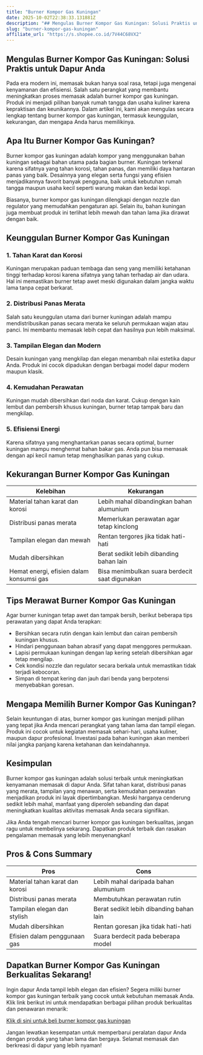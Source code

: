 ```yaml
---
title: "Burner Kompor Gas Kuningan"
date: 2025-10-02T22:38:33.131881Z
description: "## Mengulas Burner Kompor Gas Kuningan: Solusi Praktis untuk Dapur Anda..."
slug: "burner-kompor-gas-kuningan"
affiliate_url: "https://s.shopee.co.id/7V44C68VX2"
---
```

## Mengulas Burner Kompor Gas Kuningan: Solusi Praktis untuk Dapur Anda

Pada era modern ini, memasak bukan hanya soal rasa, tetapi juga mengenai kenyamanan dan efisiensi. Salah satu perangkat yang membantu meningkatkan proses memasak adalah burner kompor gas kuningan. Produk ini menjadi pilihan banyak rumah tangga dan usaha kuliner karena kepraktisan dan keunikannya. Dalam artikel ini, kami akan mengulas secara lengkap tentang burner kompor gas kuningan, termasuk keunggulan, kekurangan, dan mengapa Anda harus memilikinya.

## Apa Itu Burner Kompor Gas Kuningan?

Burner kompor gas kuningan adalah kompor yang menggunakan bahan kuningan sebagai bahan utama pada bagian burner. Kuningan terkenal karena sifatnya yang tahan korosi, tahan panas, dan memiliki daya hantaran panas yang baik. Desainnya yang elegan serta fungsi yang efisien menjadikannya favorit banyak pengguna, baik untuk kebutuhan rumah tangga maupun usaha kecil seperti warung makan dan kedai kopi.

Biasanya, burner kompor gas kuningan dilengkapi dengan nozzle dan regulator yang memudahkan pengaturan api. Selain itu, bahan kuningan juga membuat produk ini terlihat lebih mewah dan tahan lama jika dirawat dengan baik.

## Keunggulan Burner Kompor Gas Kuningan

### 1. Tahan Karat dan Korosi

Kuningan merupakan paduan tembaga dan seng yang memiliki ketahanan tinggi terhadap korosi karena sifatnya yang tahan terhadap air dan udara. Hal ini memastikan burner tetap awet meski digunakan dalam jangka waktu lama tanpa cepat berkarat.

### 2. Distribusi Panas Merata

Salah satu keunggulan utama dari burner kuningan adalah mampu mendistribusikan panas secara merata ke seluruh permukaan wajan atau panci. Ini membantu memasak lebih cepat dan hasilnya pun lebih maksimal.

### 3. Tampilan Elegan dan Modern

Desain kuningan yang mengkilap dan elegan menambah nilai estetika dapur Anda. Produk ini cocok dipadukan dengan berbagai model dapur modern maupun klasik.

### 4. Kemudahan Perawatan

Kuningan mudah dibersihkan dari noda dan karat. Cukup dengan kain lembut dan pembersih khusus kuningan, burner tetap tampak baru dan mengkilap.

### 5. Efisiensi Energi

Karena sifatnya yang menghantarkan panas secara optimal, burner kuningan mampu menghemat bahan bakar gas. Anda pun bisa memasak dengan api kecil namun tetap menghasilkan panas yang cukup.

## Kekurangan Burner Kompor Gas Kuningan

| Kelebihan                                | Kekurangan                                     |
|-------------------------------------------|------------------------------------------------|
| Material tahan karat dan korosi          | Lebih mahal dibandingkan bahan alumunium    |
| Distribusi panas merata                   | Memerlukan perawatan agar tetap kinclong    |
| Tampilan elegan dan mewah                | Rentan tergores jika tidak hati-hati        |
| Mudah dibersihkan                        | Berat sedikit lebih dibanding bahan lain   |
| Hemat energi, efisien dalam konsumsi gas | Bisa menimbulkan suara berdecit saat digunakan |

## Tips Merawat Burner Kompor Gas Kuningan

Agar burner kuningan tetap awet dan tampak bersih, berikut beberapa tips perawatan yang dapat Anda terapkan:

- Bersihkan secara rutin dengan kain lembut dan cairan pembersih kuningan khusus.
- Hindari penggunaan bahan abrasif yang dapat menggores permukaan.
- Lapisi permukaan kuningan dengan lap kering setelah dibersihkan agar tetap mengilap.
- Cek kondisi nozzle dan regulator secara berkala untuk memastikan tidak terjadi kebocoran.
- Simpan di tempat kering dan jauh dari benda yang berpotensi menyebabkan goresan.

## Mengapa Memilih Burner Kompor Gas Kuningan?

Selain keuntungan di atas, burner kompor gas kuningan menjadi pilihan yang tepat jika Anda mencari perangkat yang tahan lama dan tampil elegan. Produk ini cocok untuk kegiatan memasak sehari-hari, usaha kuliner, maupun dapur profesional. Investasi pada bahan kuningan akan memberi nilai jangka panjang karena ketahanan dan keindahannya.

## Kesimpulan

Burner kompor gas kuningan adalah solusi terbaik untuk meningkatkan kenyamanan memasak di dapur Anda. Sifat tahan karat, distribusi panas yang merata, tampilan yang menawan, serta kemudahan perawatan menjadikan produk ini layak dipertimbangkan. Meski harganya cenderung sedikit lebih mahal, manfaat yang diperoleh sebanding dan dapat meningkatkan kualitas aktivitas memasak Anda secara signifikan.

Jika Anda tengah mencari burner kompor gas kuningan berkualitas, jangan ragu untuk membelinya sekarang. Dapatkan produk terbaik dan rasakan pengalaman memasak yang lebih menyenangkan!

## Pros & Cons Summary

| **Pros**                                       | **Cons**                                    |
|------------------------------------------------|----------------------------------------------|
| Material tahan karat dan korosi               | Lebih mahal daripada bahan alumunium     |
| Distribusi panas merata                        | Membutuhkan perawatan rutin               |
| Tampilan elegan dan stylish                   | Berat sedikit lebih dibanding bahan lain |
| Mudah dibersihkan                            | Rentan goresan jika tidak hati-hati      |
| Efisien dalam penggunaan gas                | Suara berdecit pada beberapa model        |

## Dapatkan Burner Kompor Gas Kuningan Berkualitas Sekarang!

Ingin dapur Anda tampil lebih elegan dan efisien? Segera miliki burner kompor gas kuningan terbaik yang cocok untuk kebutuhan memasak Anda. Klik link berikut ini untuk mendapatkan berbagai pilihan produk berkualitas dan penawaran menarik:

[Klik di sini untuk beli burner kompor gas kuningan](https://s.shopee.co.id/7V44C68VX2)

Jangan lewatkan kesempatan untuk memperbarui peralatan dapur Anda dengan produk yang tahan lama dan bergaya. Selamat memasak dan berkreasi di dapur yang lebih nyaman!